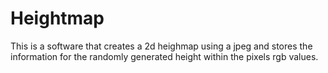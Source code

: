 # Heightmap
This is a software that creates a 2d heighmap using a jpeg and stores the information for the randomly generated height within the pixels rgb values.

